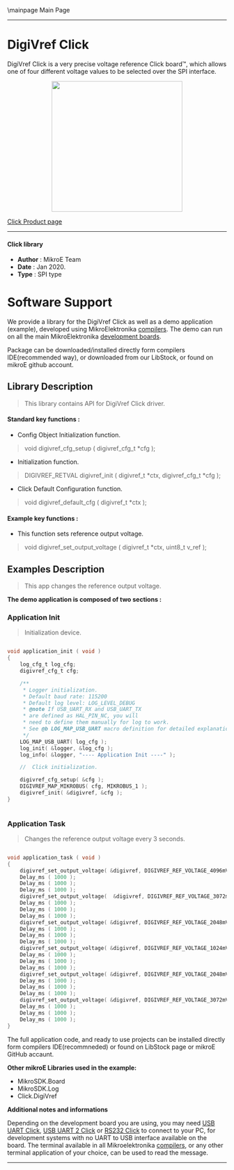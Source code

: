 \mainpage Main Page
 
 

---
# DigiVref Click

DigiVref Click is a very precise voltage reference Click board™, which allows one of four different voltage values to be selected over the SPI interface.

<p align="center">
  <img src="https://download.mikroe.com/images/click_for_ide/digivref_click.png" height=300px>
</p>


[Click Product page](https://www.mikroe.com/digivref-click)

---


#### Click library 

- **Author**        : MikroE Team
- **Date**          : Jan 2020.
- **Type**          : SPI type


# Software Support

We provide a library for the DigiVref Click 
as well as a demo application (example), developed using MikroElektronika 
[compilers](https://shop.mikroe.com/compilers). 
The demo can run on all the main MikroElektronika [development boards](https://shop.mikroe.com/development-boards).

Package can be downloaded/installed directly form compilers IDE(recommended way), or downloaded from our LibStock, or found on mikroE github account. 

## Library Description

> This library contains API for DigiVref Click driver.

#### Standard key functions :

- Config Object Initialization function.
> void digivref_cfg_setup ( digivref_cfg_t *cfg ); 
 
- Initialization function.
> DIGIVREF_RETVAL digivref_init ( digivref_t *ctx, digivref_cfg_t *cfg );

- Click Default Configuration function.
> void digivref_default_cfg ( digivref_t *ctx );


#### Example key functions :

- This function sets reference output voltage.
> void digivref_set_output_voltage ( digivref_t *ctx, uint8_t v_ref );

## Examples Description

> This app changes the reference output voltage. 

**The demo application is composed of two sections :**

### Application Init 

> Initialization device.

```c

void application_init ( void )
{
    log_cfg_t log_cfg;
    digivref_cfg_t cfg;

    /** 
     * Logger initialization.
     * Default baud rate: 115200
     * Default log level: LOG_LEVEL_DEBUG
     * @note If USB_UART_RX and USB_UART_TX 
     * are defined as HAL_PIN_NC, you will 
     * need to define them manually for log to work. 
     * See @b LOG_MAP_USB_UART macro definition for detailed explanation.
     */
    LOG_MAP_USB_UART( log_cfg );
    log_init( &logger, &log_cfg );
    log_info( &logger, "---- Application Init ----" );

    //  Click initialization.

    digivref_cfg_setup( &cfg );
    DIGIVREF_MAP_MIKROBUS( cfg, MIKROBUS_1 );
    digivref_init( &digivref, &cfg );
}
  
```

### Application Task

> Changes the reference output voltage every 3 seconds.

```c

void application_task ( void )
{
    digivref_set_output_voltage( &digivref, DIGIVREF_REF_VOLTAGE_4096mV );
    Delay_ms ( 1000 );
    Delay_ms ( 1000 );
    Delay_ms ( 1000 );
    digivref_set_output_voltage(  &digivref, DIGIVREF_REF_VOLTAGE_3072mV );
    Delay_ms ( 1000 );
    Delay_ms ( 1000 );
    Delay_ms ( 1000 );
    digivref_set_output_voltage( &digivref, DIGIVREF_REF_VOLTAGE_2048mV );
    Delay_ms ( 1000 );
    Delay_ms ( 1000 );
    Delay_ms ( 1000 );
    digivref_set_output_voltage( &digivref, DIGIVREF_REF_VOLTAGE_1024mV );
    Delay_ms ( 1000 );
    Delay_ms ( 1000 );
    Delay_ms ( 1000 );
    digivref_set_output_voltage( &digivref, DIGIVREF_REF_VOLTAGE_2048mV );
    Delay_ms ( 1000 );
    Delay_ms ( 1000 );
    Delay_ms ( 1000 );
    digivref_set_output_voltage( &digivref, DIGIVREF_REF_VOLTAGE_3072mV );
    Delay_ms ( 1000 );
    Delay_ms ( 1000 );
    Delay_ms ( 1000 );
}  

```

The full application code, and ready to use projects can be  installed directly form compilers IDE(recommneded) or found on LibStock page or mikroE GitHub accaunt.

**Other mikroE Libraries used in the example:** 

- MikroSDK.Board
- MikroSDK.Log
- Click.DigiVref

**Additional notes and informations**

Depending on the development board you are using, you may need 
[USB UART Click](https://shop.mikroe.com/usb-uart-click), 
[USB UART 2 Click](https://shop.mikroe.com/usb-uart-2-click) or 
[RS232 Click](https://shop.mikroe.com/rs232-click) to connect to your PC, for 
development systems with no UART to USB interface available on the board. The 
terminal available in all Mikroelektronika 
[compilers](https://shop.mikroe.com/compilers), or any other terminal application 
of your choice, can be used to read the message.



---
